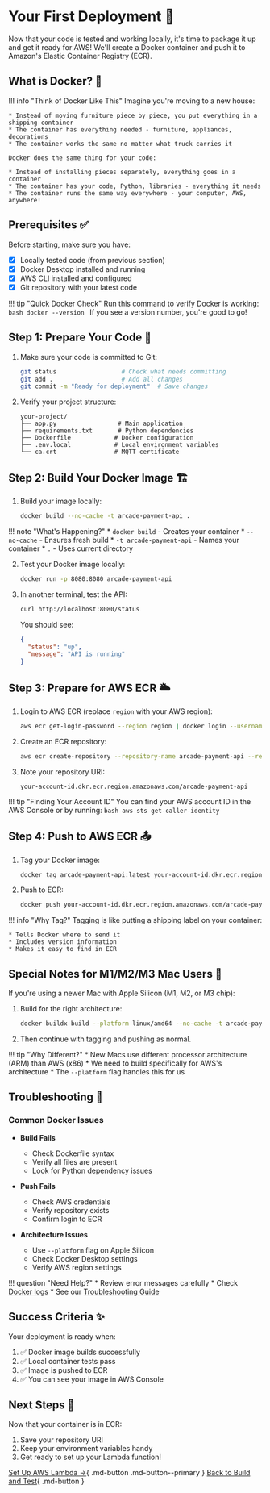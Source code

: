 # Your First Deployment 🚀

Now that your code is tested and working locally, it's time to package it up and get it ready for AWS! We'll create a Docker container and push it to Amazon's Elastic Container Registry (ECR).

## What is Docker? 🐳

!!! info "Think of Docker Like This"
    Imagine you're moving to a new house:

    * Instead of moving furniture piece by piece, you put everything in a shipping container
    * The container has everything needed - furniture, appliances, decorations
    * The container works the same no matter what truck carries it
    
    Docker does the same thing for your code:
    
    * Instead of installing pieces separately, everything goes in a container
    * The container has your code, Python, libraries - everything it needs
    * The container runs the same way everywhere - your computer, AWS, anywhere!

## Prerequisites ✅

Before starting, make sure you have:

* [x] Locally tested code (from previous section)
* [x] Docker Desktop installed and running
* [x] AWS CLI installed and configured
* [x] Git repository with your latest code

!!! tip "Quick Docker Check"
    Run this command to verify Docker is working:
    ```bash
    docker --version
    ```
    If you see a version number, you're good to go!

## Step 1: Prepare Your Code 📝

1. Make sure your code is committed to Git:
   ```bash
   git status                  # Check what needs committing
   git add .                   # Add all changes
   git commit -m "Ready for deployment"  # Save changes
   ```

2. Verify your project structure:
   ```
   your-project/
   ├── app.py                 # Main application
   ├── requirements.txt       # Python dependencies
   ├── Dockerfile            # Docker configuration
   ├── .env.local            # Local environment variables
   └── ca.crt                # MQTT certificate
   ```

## Step 2: Build Your Docker Image 🏗️

1. Build your image locally:
   ```bash
   docker build --no-cache -t arcade-payment-api .
   ```

!!! note "What's Happening?"
    * `docker build` - Creates your container
    * `--no-cache` - Ensures fresh build
    * `-t arcade-payment-api` - Names your container
    * `.` - Uses current directory

2. Test your Docker image locally:
   ```bash
   docker run -p 8080:8080 arcade-payment-api
   ```

3. In another terminal, test the API:
   ```bash
   curl http://localhost:8080/status
   ```

   You should see:
   ```json
   {
     "status": "up",
     "message": "API is running"
   }
   ```

## Step 3: Prepare for AWS ECR 🌥️

1. Login to AWS ECR (replace `region` with your AWS region):
   ```bash
   aws ecr get-login-password --region region | docker login --username AWS --password-stdin your-account-id.dkr.ecr.region.amazonaws.com
   ```

2. Create an ECR repository:
   ```bash
   aws ecr create-repository --repository-name arcade-payment-api --region region
   ```

3. Note your repository URI:
   ```
   your-account-id.dkr.ecr.region.amazonaws.com/arcade-payment-api
   ```

!!! tip "Finding Your Account ID"
    You can find your AWS account ID in the AWS Console or by running:
    ```bash
    aws sts get-caller-identity
    ```

## Step 4: Push to AWS ECR 📤

1. Tag your Docker image:
   ```bash
   docker tag arcade-payment-api:latest your-account-id.dkr.ecr.region.amazonaws.com/arcade-payment-api:latest
   ```

2. Push to ECR:
   ```bash
   docker push your-account-id.dkr.ecr.region.amazonaws.com/arcade-payment-api:latest
   ```

!!! info "Why Tag?"
    Tagging is like putting a shipping label on your container:

    * Tells Docker where to send it
    * Includes version information
    * Makes it easy to find in ECR

## Special Notes for M1/M2/M3 Mac Users 🍎

If you're using a newer Mac with Apple Silicon (M1, M2, or M3 chip):

1. Build for the right architecture:
   ```bash
   docker buildx build --platform linux/amd64 --no-cache -t arcade-payment-api .
   ```

2. Then continue with tagging and pushing as normal.

!!! tip "Why Different?"
    * New Macs use different processor architecture (ARM) than AWS (x86)
    * We need to build specifically for AWS's architecture
    * The `--platform` flag handles this for us

## Troubleshooting 🔧

### Common Docker Issues

* **Build Fails**

    * Check Dockerfile syntax
    * Verify all files are present
    * Look for Python dependency issues

* **Push Fails**

    * Check AWS credentials
    * Verify repository exists
    * Confirm login to ECR

* **Architecture Issues**

    * Use `--platform` flag on Apple Silicon
    * Check Docker Desktop settings
    * Verify AWS region settings

!!! question "Need Help?"
    * Review error messages carefully
    * Check [Docker logs](https://docs.docker.com/engine/reference/commandline/logs/)
    * See our [Troubleshooting Guide](../troubleshooting/common-issues.md)

## Success Criteria ✨

Your deployment is ready when:

1. ✅ Docker image builds successfully
2. ✅ Local container tests pass
3. ✅ Image is pushed to ECR
4. ✅ You can see your image in AWS Console

## Next Steps 🎯

Now that your container is in ECR:

1. Save your repository URI
2. Keep your environment variables handy
3. Get ready to set up your Lambda function!

[Set Up AWS Lambda →](aws-lambda/lambda-setup.md){ .md-button .md-button--primary }
[Back to Build and Test](build-and-test.md){ .md-button }
